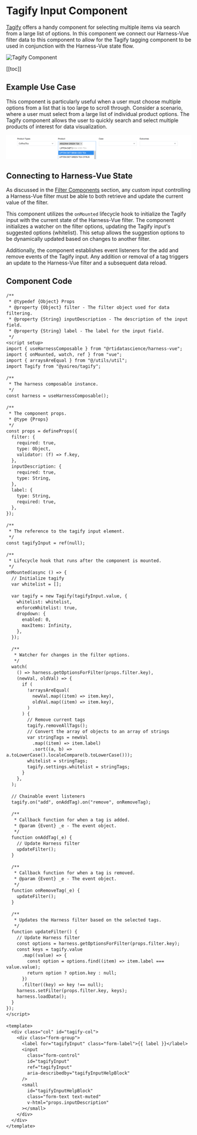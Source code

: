 # Tagify Input Component
[Tagify](https://github.com/yairEO/tagify) offers a handy component for selecting multiple items via search from a large list of options. In this component we connect our Harness-Vue filter data to this component to allow for the Tagify tagging component to be used in conjunction with the Harness-Vue state flow.

![Tagify Component](https://repository-images.githubusercontent.com/70848287/a1ace900-bb67-11e9-8ae3-c15d59ad19e5 "Tagify Component")

[[toc]]





## Example Use Case

This component is particularly useful when a user must choose multiple options from a list that is too large to scroll through. Consider a scenario, where a user must select from a large list of individual product options. The Tagify component allows the user to quickly search and select multiple products of interest for data visualization.

![Example Tagify Screenshot](../assets/Tagify_Screenshot.png "Tagify Screenshot")

## Connecting to Harness-Vue State


As discussed in the [Filter Components]() section, any custom input controlling a Harness-Vue filter must be able to both retrieve and update the current value of the filter.

This component utilizes the `onMounted` lifecycle hook to initialize the Tagify input with the current state of the Harness-Vue filter. The component initializes a watcher on the filter options, updating the Tagify input's suggested options (whitelist). This setup allows the suggestion options to be dynamically updated based on changes to another filter.

Additionally, the component establishes event listeners for the add and remove events of the Tagify input. Any addition or removal of a tag triggers an update to the Harness-Vue filter and a subsequent data reload.

## Component Code
```vue
/**
 * @typedef {Object} Props
 * @property {Object} filter - The filter object used for data filtering.
 * @property {String} inputDescription - The description of the input field.
 * @property {String} label - The label for the input field.
 */
<script setup>
import { useHarnessComposable } from "@rtidatascience/harness-vue";
import { onMounted, watch, ref } from "vue";
import { arraysAreEqual } from "@/utils/util";
import Tagify from "@yaireo/tagify";

/**
 * The harness composable instance.
 */
const harness = useHarnessComposable();

/**
 * The component props.
 * @type {Props}
 */
const props = defineProps({
  filter: {
    required: true,
    type: Object,
    validator: (f) => f.key,
  },
  inputDescription: {
    required: true,
    type: String,
  },
  label: {
    type: String,
    required: true,
  },
});

/**
 * The reference to the tagify input element.
 */
const tagifyInput = ref(null);

/**
 * Lifecycle hook that runs after the component is mounted.
 */
onMounted(async () => {
  // Initialize tagify
  var whitelist = [];

  var tagify = new Tagify(tagifyInput.value, {
    whitelist: whitelist,
    enforceWhitelist: true,
    dropdown: {
      enabled: 0,
      maxItems: Infinity,
    },
  });

  /**
   * Watcher for changes in the filter options.
   */
  watch(
    () => harness.getOptionsForFilter(props.filter.key),
    (newVal, oldVal) => {
      if (
        !arraysAreEqual(
          newVal.map((item) => item.key),
          oldVal.map((item) => item.key),
        )
      ) {
        // Remove current tags
        tagify.removeAllTags();
        // Convert the array of objects to an array of strings
        var stringTags = newVal
          .map((item) => item.label)
          .sort((a, b) => a.toLowerCase().localeCompare(b.toLowerCase()));
        whitelist = stringTags;
        tagify.settings.whitelist = stringTags;
      }
    },
  );

  // Chainable event listeners
  tagify.on("add", onAddTag).on("remove", onRemoveTag);

  /**
   * Callback function for when a tag is added.
   * @param {Event} _e - The event object.
   */
  function onAddTag(_e) {
    // Update Harness filter
    updateFilter();
  }

  /**
   * Callback function for when a tag is removed.
   * @param {Event} _e - The event object.
   */
  function onRemoveTag(_e) {
    updateFilter();
  }

  /**
   * Updates the Harness filter based on the selected tags.
   */
  function updateFilter() {
    // Update Harness filter
    const options = harness.getOptionsForFilter(props.filter.key);
    const keys = tagify.value
      .map((value) => {
        const option = options.find((item) => item.label === value.value);
        return option ? option.key : null;
      })
      .filter((key) => key !== null);
    harness.setFilter(props.filter.key, keys);
    harness.loadData();
  }
});
</script>

<template>
  <div class="col" id="tagify-col">
    <div class="form-group">
      <label for="tagifyInput" class="form-label">{{ label }}</label>
      <input
        class="form-control"
        id="tagifyInput"
        ref="tagifyInput"
        aria-describedby="tagifyInputHelpBlock"
      />
      <small
        id="tagifyInputHelpBlock"
        class="form-text text-muted"
        v-html="props.inputDescription"
      ></small>
    </div>
  </div>
</template>
```